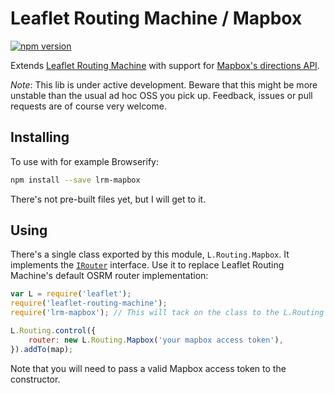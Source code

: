 Leaflet Routing Machine / Mapbox
================================

[![npm version](https://img.shields.io/npm/v/lrm-mapbox.svg)](https://www.npmjs.com/package/lrm-mapbox)

Extends [Leaflet Routing Machine](https://github.com/perliedman/leaflet-routing-machine) with support for [Mapbox's directions API](https://www.mapbox.com/developers/api/directions/).

_Note_: This lib is under active development. Beware that this might be more unstable than the usual ad hoc OSS you pick up. Feedback, issues or pull requests are of course very welcome.

## Installing

To use with for example Browserify:

```sh
npm install --save lrm-mapbox
```

There's not pre-built files yet, but I will get to it.

## Using

There's a single class exported by this module, `L.Routing.Mapbox`. It implements the [`IRouter`](http://www.liedman.net/leaflet-routing-machine/api/#irouter) interface. Use it to replace Leaflet Routing Machine's default OSRM router implementation:

```javascript
var L = require('leaflet');
require('leaflet-routing-machine');
require('lrm-mapbox'); // This will tack on the class to the L.Routing namespace

L.Routing.control({
    router: new L.Routing.Mapbox('your mapbox access token'),
}).addTo(map);
```

Note that you will need to pass a valid Mapbox access token to the constructor.
